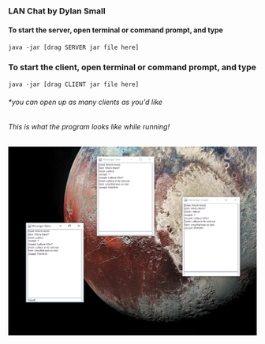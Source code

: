### LAN Chat by Dylan Small
#### To start the server, open terminal or command prompt, and type
```
java -jar [drag SERVER jar file here]
```
### To start the client, open terminal or command prompt, and type
```
java -jar [drag CLIENT jar file here]
```
###### *you can open up as many clients as you'd like
###### This is what the program looks like while running!
![](Capture.PNG)
